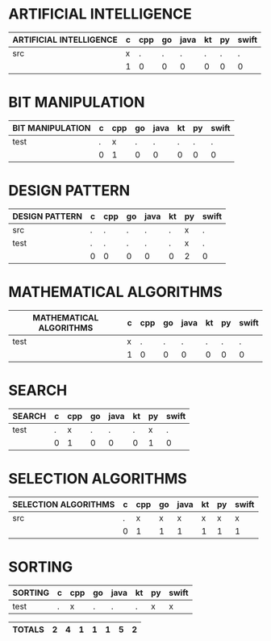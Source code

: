 
# ARTIFICIAL INTELLIGENCE
| ARTIFICIAL INTELLIGENCE |       c |     cpp |      go |    java |      kt |      py |   swift |   
| ------------------------ | ------ | ------ | ------ | ------ | ------ | ------ | ------ | 
| src |   x |    . |    . |    . |    . |    . |    . |   
| |     1 |     0 |     0 |     0 |     0 |     0 |     0 |


# BIT MANIPULATION       
| BIT MANIPULATION        |       c |     cpp |      go |    java |      kt |      py |   swift |   
| ------------------------ | ------ | ------ | ------ | ------ | ------ | ------ | ------ | 
| test |   . |    x |    . |    . |    . |    . |    . |   
| |     0 |     1 |     0 |     0 |     0 |     0 |     0 |


# DESIGN PATTERN         
| DESIGN PATTERN          |       c |     cpp |      go |    java |      kt |      py |   swift |   
| ------------------------ | ------ | ------ | ------ | ------ | ------ | ------ | ------ | 
| src |   . |    . |    . |    . |    . |    x |    . |   
| test |   . |    . |    . |    . |    . |    x |    . |   
| |     0 |     0 |     0 |     0 |     0 |     2 |     0 |


# MATHEMATICAL ALGORITHMS
| MATHEMATICAL ALGORITHMS |       c |     cpp |      go |    java |      kt |      py |   swift |   
| ------------------------ | ------ | ------ | ------ | ------ | ------ | ------ | ------ | 
| test |   x |    . |    . |    . |    . |    . |    . |   
| |     1 |     0 |     0 |     0 |     0 |     0 |     0 |


# SEARCH                 
| SEARCH                  |       c |     cpp |      go |    java |      kt |      py |   swift |   
| ------------------------ | ------ | ------ | ------ | ------ | ------ | ------ | ------ | 
| test |   . |    x |    . |    . |    . |    x |    . |   
| |     0 |     1 |     0 |     0 |     0 |     1 |     0 |


# SELECTION ALGORITHMS   
| SELECTION ALGORITHMS    |       c |     cpp |      go |    java |      kt |      py |   swift |   
| ------------------------ | ------ | ------ | ------ | ------ | ------ | ------ | ------ | 
| src |   . |    x |    x |    x |    x |    x |    x |   
| |     0 |     1 |     1 |     1 |     1 |     1 |     1 |


# SORTING                
| SORTING                 |       c |     cpp |      go |    java |      kt |      py |   swift |   
| ------------------------ | ------ | ------ | ------ | ------ | ------ | ------ | ------ | 
| test |   . |    x |    . |    . |    . |    x |    x |   


| TOTALS |       2 |       4 |       1 |       1 |       1 |       5 |       2 |  
| ------ | ------ | ------ | ------ | ------ | ------ | ------ | ------ | 
